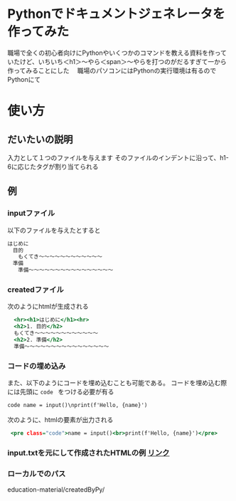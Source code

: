 # Pythonでドキュメントジェネレータを作ってみた
職場で全くの初心者向けにPythonやいくつかのコマンドを教える資料を作っていたけど、いちいち＜h1＞〜やら＜span＞〜やらを打つのがだるすぎて一から作ってみることにした　
職場のパソコンにはPythonの実行環境は有るのでPythonにて

# 使い方
## だいたいの説明
入力として１つのファイルを与えます 
そのファイルのインデントに沿って、h1-6に応じたタグが割り当てられる

## 例
### inputファイル
以下のファイルを与えたとすると
```text:input.txt
はじめに
　目的
　　もくてき〜〜〜〜〜〜〜〜〜〜〜〜
　準備
　　準備〜〜〜〜〜〜〜〜〜〜〜〜〜〜〜〜

```

### createdファイル
次のようにhtmlが生成される
```html:created.html
  <hr><h1>はじめに</h1><hr>
  <h2>1. 目的</h2>
  もくてき〜〜〜〜〜〜〜〜〜〜〜〜
  <h2>2. 準備</h2>
  準備〜〜〜〜〜〜〜〜〜〜〜〜〜〜〜〜
```

### コードの埋め込み
また、以下のようにコードを埋め込むことも可能である。
コードを埋め込む際には先頭に `code ` をつける必要が有る
```python:input.txt
code name = input()\nprint(f'Hello, {name}')
```
次のように、htmlの要素が出力される
```html:created.html
 <pre class="code">name = input()<br>print(f'Hello, {name}')</pre>
```

### input.txtを元にして作成されたHTMLの例 [リンク](https://github.com/knTkd/document-creater/created/document.html)

### ローカルでのパス
education-material/createdByPy/